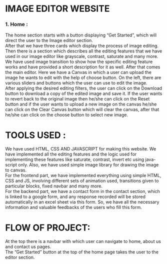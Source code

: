 
<h1>IMAGE EDITOR WEBSITE </h1>

<h3>1. Home :</h3>

The home section starts with a button displaying “Get Started”,  which will direct the user to the Image editor section. <br>
After that we have three cards which display the process of image editing. <br>
Then there is a section which describes all the editing features that we have used in our image editor like grayscale, contrast, saturate and many more.  <br>
We have used image transition to show how the specific editing feature works and have provided a short description for it as well.
After that comes the main editor. Here we have a Canvas in which a user can upload the image he wants to edit with the help of choose button. On the left, there are various sliders and buttons which the user can use to edit the image.<br>
After applying the desired editing filters, the user can click on the Download button to download a copy of the edited image and save it.
If the user wants to revert back to the original image then he/she can click on the Reset button and if the user wants to upload a new image on the canvas he/she can click on the Clear Canvas button which will clear the canvas, after that he/she can click on the choose button to select new image.

<h1>TOOLS USED :</h2>

We have used HTML, CSS AND JAVASCRIPT for making this website. We have implemented all the editing features and the logic used for implementing these features like saturate, contrast, invert etc  using java-script only. Also, we have used simple image library for drawing the image to canvas.<br>
For the frontend part, we have implemented everything using simple HTML, CSS and JS, involving different sets of animation used, transitions given to particular blocks, fixed navbar and many more.<br>
For the backend part, we have a contact form in the contact section, which is linked to a google form, and any response recorded will be stored automatically in an excel sheet via this form. So, we have all the necessary information and valuable feedbacks of the users who fill this form.


<h1>FLOW OF PROJECT:</h1>

At the top there is a navbar with which user can navigate to home, about us and contact us pages. <br>
The “Get Started”  button at the top of the home page takes the user to the editor section.








 

 











 





 

 

